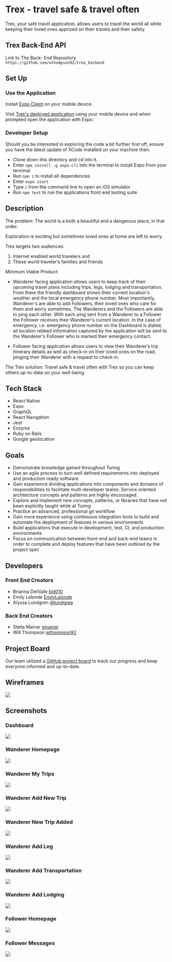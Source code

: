 # Trex - travel safe & travel often

Trex, your safe travel application, allows users to travel the world all while keeping their loved ones apprized on their travels and their safety. 

## Trex Back-End API
Link to The Back- End Repository 
`https://github.com/wthompson92/trex_backend`

## Set Up

### Use the Application

Install [Expo Client](https://expo.io/tools#client) on your mobile device.

Visit [Trex's deployed application](https://exp.host/@briannadelvalle/Trex) using your mobile device and when prompted open the application with Expo.

### Developer Setup

Should you be interested in exploring the code a bit further first off, ensure you have the latest update of XCode installed on your machine then:

 - Clone down this directory and cd into it.
 - Enter `npm install -g expo-cli` into the terminal to install Expo from your terminal
 - Run `npm i` to install all dependencies
 - Enter `expo start`
 - Type `i` from the command line to open an iOS simulator
 - Run `npm test` to run the applications front end testing suite


## Description

The problem: The world is a both a beautiful and a dangerous place, in that order.

Exploration is exciting but sometimes loved ones at home are left to worry.

Trex targets two audiences: 
  1) Internet enabled world travelers and
  2) These world traveler’s families and friends

Minimum Viable Product: 

 - Wanderer facing application allows users to keep track of their upcoming travel plans including trips, legs, lodging and transportation. From there the friendly dashboard shows their current location's weather and the local emergency phone number. Most importantly, Wanderer's are able to add Followers, their loved ones who care for them and worry sometimes. The Wanderers and the Followers are able to ping each other. With each ping sent from a Wanderer to a Follower the Follower receives their Wanderer's current location. In the case of emergency, i.e. emergency phone number on the Dashboard is dialed, all location related information captured by the application will be sent to the Wanderer's Follower who is marked their emergency contact.

 - Follower facing application allows users to view their Wanderer’s trip itinerary details as well as check-in on their loved ones on the road, pinging their Wanderer with a request to check-in.

The Trex solution: Travel safe & travel often with Trex so you can keep others up-to-date on your well-being.


## Tech Stack
* React Native
* Expo
* GraphQL
* React Navigation
* Jest 
* Enzyme
* Ruby on Rails
* Google geolocation

## Goals
  - Demonstrate knowledge gained throughout Turing
  - Use an agile process to turn well defined requirements into deployed and production ready software
  - Gain experience dividing applications into components and domains of responsibilities to facilitate multi-developer teams. Service oriented architecture concepts and patterns are highly encouraged.
  - Explore and implement new concepts, patterns, or libraries that have not been explicitly taught while at Turing
  - Practice an advanced, professional git workflow
  - Gain more experience using continuous integration tools to build and automate the deployment of features in various environments
  - Build applications that execute in development, test, CI, and production environments
  - Focus on communication between front-end and back-end teams in order to complete and deploy features that have been outlined by the project spec

## Developers

### Front End Creators
 - Brianna DelValle [bld010](https://github.com/bld010)
 - Emily Lalonde [EmilyLalonde](https://github.com/EmilyLalonde)
 - Alyssa Lundgren [@lundgrea](https://github.com/lundgrea)
 
### Back End Creators
 - Stella Mainar [smainar](https://github.com/smainar)
 - Will Thompson [wthompson92](https://github.com/wthompson92)

## Project Board

Our team utilized a [GitHub project board](https://github.com/bld010/FE-Trex/projects/2) to track our progress and keep everyone informed and up-to-date. 

## Wireframes
![](https://user-images.githubusercontent.com/38546045/67911618-17c95680-fb7f-11e9-8154-944ad7d672d6.jpeg)

## Screenshots

### Dashboard
![](https://user-images.githubusercontent.com/38546045/67953789-b5f10700-fbe7-11e9-9475-de1a13a14493.png)

### Wanderer Homepage
![](https://user-images.githubusercontent.com/38546045/67954084-3a438a00-fbe8-11e9-8f8f-596aa9e53875.png)

### Wanderer My Trips
![](https://user-images.githubusercontent.com/38546045/67954214-737bfa00-fbe8-11e9-92ea-679b52f2b6e6.png)

### Wanderer Add New Trip
![](https://user-images.githubusercontent.com/38546045/67954291-9a3a3080-fbe8-11e9-9f8c-a91800fdc49f.png)

### Wanderer New Trip Added
![](https://user-images.githubusercontent.com/38546045/67954370-c05fd080-fbe8-11e9-83b8-c6b9f0f358f4.png)

### Wanderer Add Leg
![](https://user-images.githubusercontent.com/38546045/67954525-087ef300-fbe9-11e9-8f54-8f07ec2325b4.pn)

### Wanderer Add Transportation
![](https://user-images.githubusercontent.com/38546045/67954404-d53c6400-fbe8-11e9-8049-4d2d021539eb.png)

### Wanderer Add Lodging
![](https://user-images.githubusercontent.com/38546045/67954439-e38a8000-fbe8-11e9-8a43-459efeaa130b.png)

### Follower Homepage
![](https://user-images.githubusercontent.com/38546045/67954711-4e3bbb80-fbe9-11e9-8e03-2c4d1b2216f4.png)

### Follower Messages
![](https://user-images.githubusercontent.com/38546045/67954745-5a277d80-fbe9-11e9-9196-30b815de6f58.png)



